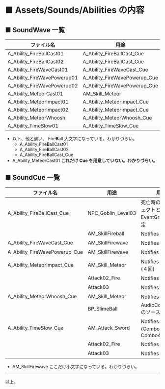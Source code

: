 # ■ Assets/Sounds/Abilities の内容

## ■ SoundWave 一覧
| ファイル名 | 用途 |
| ----- | ----- |
| A_Ability_FireBallCast01 | A_Ability_FireBallCast_Cue |
| A_Ability_FireBallCast02 | A_Ability_FireBallCast_Cue |
| A_Ability_FireWaveCast01 | A_Ability_FireWaveCast_Cue |
| A_Ability_FireWavePowerup01 | A_Ability_FireWavePowerup_Cue |
| A_Ability_FireWavePowerup02 | A_Ability_FireWavePowerup_Cue |
| A_Ability_MeteorCast01 | AM_Skill_Meteor |
| A_Ability_MeteorImpact01 | A_Ability_MeteorImpact_Cue |
| A_Ability_MeteorImpact02 | A_Ability_MeteorImpact_Cue |
| A_Ability_MeteorWhoosh | A_Ability_MeteorWhoosh_Cue |
| A_Ability_TimeSlow01 | A_Ability_TimeSlow_Cue |

* 以下、他と違い、 Fire**B**all 大文字になっている。わかりづらい。
	* A_Ability_Fire**B**allCast01
	* A_Ability_Fire**B**allCast02
	* A_Ability_Fire**B**allCast_Cue
* A_Ability_MeteorCast01 **これだけ Cue を用意していない。わかりづらい。**

## ■ SoundCue 一覧
| ファイル名 | 用途 | 用途 |
| ----- | ----- | ----- |
| A_Ability_FireBallCast_Cue | NPC_Goblin_Level03 | 死亡時の時のエフェクトとして EventGraph で指定 |
|  | AM_SkillFireball | Notifies で指定 |
| A_Ability_FireWaveCast_Cue | AM_SkillFirewave | Notifies で指定 |
| A_Ability_FireWavePowerup_Cue | AM_SkillFirewave | Notifies で指定 |
| A_Ability_MeteorImpact_Cue | AM_Skill_Meteor | Notifies で指定(４回) |
|  | Attack02_Fire | Notifies で指定 |
|  | Attack03 | Notifies で指定 |
| A_Ability_MeteorWhoosh_Cue | AM_Skill_Meteor | Notifies で指定 |
| | BP_SlimeBall | AudioComponent のソースで指定 |
| A_Ability_TimeSlow_Cue | AM_Attack_Sword | Notifies で指定(Combo3 と Combo4) |
|  | Attack02_Fire | Notifies で指定 |
|  | Attack03 | Notifies で指定 |

* AM_SkillFire**w**ave ここだけ小文字になっている。わかりづらい。

----
以上。
